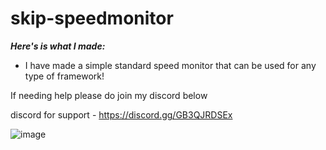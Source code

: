 # skip-speedmonitor

***Here's is what I made:***
- I have made a simple standard speed monitor that can be used for any type of framework! 

If needing help please do join my discord below

discord for support - https://discord.gg/GB3QJRDSEx

![image](https://github.com/SkipWasHere/skip-speedmonitor/assets/106451128/ff2cfa14-b33b-49d5-b5af-572770a63b72)

